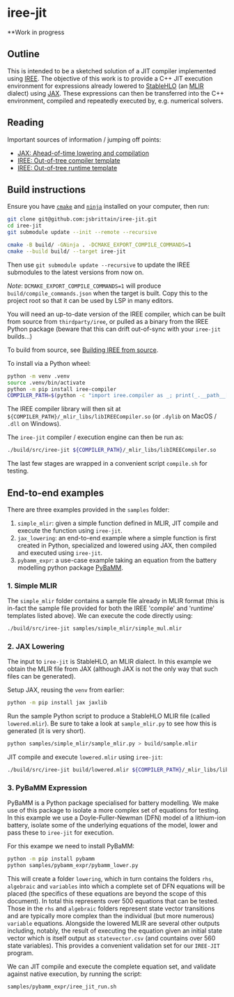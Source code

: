 # iree-jit

**Work in progress

## Outline

This is intended to be a sketched solution of a JIT compiler implemented using
[IREE](https://iree.dev/). The objective of this work is to provide a C++ JIT execution
environment for expressions already lowered to
[StableHLO](https://github.com/openxla/stablehlo)
(an [MLIR](https://mlir.llvm.org/) dialect) using
[JAX](https://jax.readthedocs.io/en/latest/). These expressions can then be transferred
into the C++ environment, compiled and repeatedly executed by, e.g. numerical solvers.

## Reading

Important sources of information / jumping off points:
- [JAX: Ahead-of-time lowering and compilation](https://jax.readthedocs.io/en/latest/aot.html)
- [IREE: Out-of-tree compiler template](https://github.com/iree-org/iree-template-compiler-cmake)
- [IREE: Out-of-tree runtime template](https://github.com/iree-org/iree-template-runtime-cmake)

## Build instructions

Ensure you have [`cmake`](https://cmake.org/) and [`ninja`](https://ninja-build.org/)
installed on your computer, then run:

```bash
git clone git@github.com:jsbrittain/iree-jit.git
cd iree-jit
git submodule update --init --remote --recursive

cmake -B build/ -GNinja . -DCMAKE_EXPORT_COMPILE_COMMANDS=1
cmake --build build/ --target iree-jit
```

Then use `git submodule update --recursive` to update the IREE submodules to the latest
versions from now on.

_Note_: `DCMAKE_EXPORT_COMPILE_COMMANDS=1` will produce `build/compile_commands.json`
when the target is built. Copy this to the project root so that it can be used by LSP
in many editors.

You will need an up-to-date version of the IREE compiler, which can be built from source
from `thirdparty/iree`, or pulled as a binary from the IREE Python package (beware that
this can drift out-of-sync with your `iree-jit` builds...)

To build from source, see
[Building IREE from source](https://iree.dev/building-from-source/).

To install via a Python wheel:
```bash
python -m venv .venv
source .venv/bin/activate
python -m pip install iree-compiler
COMPILER_PATH=$(python -c "import iree.compiler as _; print(_.__path__[0])")
```

The IREE compiler library will then sit at
`${COMPILER_PATH}/_mlir_libs/libIREECompiler.so`
(or `.dylib` on MacOS / `.dll` on Windows).

The `iree-jit` compiler / execution engine can then be run as:
```bash
./build/src/iree-jit ${COMPILER_PATH}/_mlir_libs/libIREECompiler.so
```

The last few stages are wrapped in a convenient script `compile.sh` for testing.

## End-to-end examples

There are three examples provided in the `samples` folder:
1. `simple_mlir`: given a simple function defined in MLIR, JIT compile and execute the
   function using `iree-jit`.
2. `jax_lowering`: an end-to-end example where a simple function is first created in
   Python, specialized and lowered using JAX, then compiled and executed using
   `iree-jit`.
3. `pybamm_expr`: a use-case example taking an equation from the battery modelling
   python package [PyBaMM](https://docs.pybamm.org/en/stable/).

### 1. Simple MLIR

The `simple_mlir` folder contains a sample file already in MLIR format (this is in-fact
the sample file provided for both the IREE 'compile' and 'runtime' templates listed
above). We can execute the code directly using:
```bash
./build/src/iree-jit samples/simple_mlir/simple_mul.mlir
```

### 2. JAX Lowering

The input to `iree-jit` is StableHLO, an MLIR dialect. In this example we obtain the
MLIR file from JAX (although JAX is not the only way that such files can be generated).

Setup JAX, reusing the `venv` from earlier:
```bash
python -m pip install jax jaxlib
```

Run the sample Python script to produce a StableHLO MLIR file (called `lowered.mlir`).
Be sure to take a look at `sample_mlir.py` to see how this is generated (it is very
short).
```bash
python samples/simple_mlir/sample_mlir.py > build/sample.mlir
```

JIT compile and execute `lowered.mlir` using `iree-jit`:
```bash
./build/src/iree-jit build/lowered.mlir ${COMPILER_PATH}/_mlir_libs/libIREECompiler.so
```

### 3. PyBaMM Expression

PyBaMM is a Python package specialised for battery modelling. We make use of this
package to isolate a more complex set of equations for testing. In this example we use
a Doyle-Fuller-Newman (DFN) model of a lithium-ion battery, isolate some of the
underlying equations of the model, lower and pass these to `iree-jit` for execution.

For this exampe we need to install PyBaMM:
```bash
python -m pip install pybamm
python samples/pybamm_expr/pybamm_lower.py
```

This will create a folder `lowering`, which in turn contains the folders `rhs`,
`algebraic` and `variables` into which a complete set of DFN equations will
be placed (the specifics of these equations are beyond the scope of this document).
In total this represents over 500 equations that can be tested. Those in the `rhs`
and `algebraic` folders represent state vector transitions and are typically more
complex than the individual (but more numerous) `variable` equations. Alongside the
lowered MLIR are several other outputs including, notably, the result of executing the
equation given an initial state vector which is itself output as `statevector.csv`
(and countains over 560 state variables). This provides a convenient validation set
for our `IREE-JIT` program.

We can JIT compile and execute the complete equation set, and validate against native
execution, by running the script:
```bash
samples/pybamm_expr/iree_jit_run.sh
```
